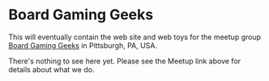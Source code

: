 # Board Gaming Geeks
This will eventually contain the web site and web toys for the meetup
group [Board Gaming Geeks](https://www.meetup.com/Board-Gaming-Geeks/)
in Pittsburgh, PA, USA. 

There's nothing to see here yet. Please see the Meetup link above for details about what we do.

